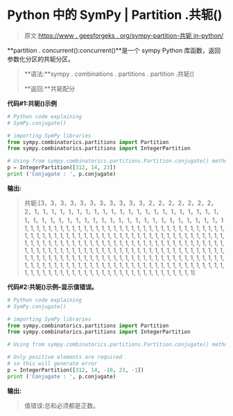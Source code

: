 # Python 中的 SymPy | Partition .共轭()

> 原文:[https://www . geesforgeks . org/sympy-partition-共轭 in-python/](https://www.geeksforgeeks.org/sympy-partition-conjugate-in-python/)

**partition . concurrent():concurrent()**是一个 sympy Python 库函数，返回参数化分区的共轭分区。

> **语法:**sympy . combinations . partitions . partition .共轭()
> 
> **返回:**共轭配分

**代码#1:共轭()示例**

```py
# Python code explaining
# SymPy.conjugate()

# importing SymPy libraries
from sympy.combinatorics.partitions import Partition
from sympy.combinatorics.partitions import IntegerPartition

# Using from sympy.combinatorics.partitions.Partition.conjugate() method 
p = IntegerPartition([312, 14, 23])
print ('Conjugate : ', p.conjugate)
```

**输出:**

> 共轭:[3，3，3，3，3，3，3，3，3，3，3，2，2，2，2，2，2，2，2，1，1，1，1，1，1，1，1，1，1，1，1，1，1，1，1，1，1，1，1，1，1，1，1，1，1，1，1，1，1，1，1，1，1，1，1，1，1，1，1，1，1，1，1，1，1 1, 1, 1, 1, 1, 1, 1, 1, 1, 1, 1, 1, 1, 1, 1, 1, 1, 1, 1, 1, 1, 1, 1, 1, 1, 1, 1, 1, 1, 1, 1, 1, 1, 1, 1, 1, 1, 1, 1, 1, 1, 1, 1, 1, 1, 1, 1, 1, 1, 1, 1, 1, 1, 1, 1, 1, 1, 1, 1, 1, 1, 1, 1, 1, 1, 1, 1, 1, 1, 1, 1, 1, 1, 1, 1, 1, 1, 1, 1, 1, 1, 1, 1, 1, 1, 1, 1, 1, 1, 1, 1, 1, 1, 1, 1, 1, 1, 1, 1, 1, 1, 1, 1, 1, 1, 1, 1, 1, 1, 1, 1, 1, 1, 1, 1, 1, 1, 1, 1, 1, 1, 1, 1, 1, 1, 1, 1, 1, 1, 1, 1, 1, 1, 1, 1, 1, 1, 1, 1, 1, 1, 1, 1, 1, 1, 1, 1, 1, 1, 1, 1, 1, 1, 1, 1, 1, 1, 1, 1, 1, 1, 1, 1, 1, 1, 1, 1, 1, 1, 1, 1, 1, 1, 1, 1, 1, 1, 1, 1, 1, 1, 1, 1, 1, 1, 1, 1, 1, 1, 1, 1, 1, 1, 1, 1, 1, 1, 1, 1, 1, 1, 1, 1, 1, 1, 1, 1, 1, 1, 1, 1, 1, 1, 1, 1, 1, 1, 1, 1, 1, 1, 1, 1, 1, 1, 1, 1, 1, 1, 1, 1, 1, 1]

**代码#2:共轭()示例–显示值错误。**

```py
# Python code explaining
# SymPy.conjugate()

# importing SymPy libraries
from sympy.combinatorics.partitions import Partition
from sympy.combinatorics.partitions import IntegerPartition

# Using from sympy.combinatorics.partitions.Partition.conjugate() method 

# Only positive elements are required 
# so this will generate error
p = IntegerPartition([312, 14, -10, 23, -1])
print ('Conjugate : ', p.conjugate)
```

**输出:**

> 值错误:总和必须都是正数。